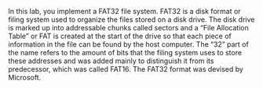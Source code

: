 In this lab, you implement a FAT32 file system. FAT32 is a disk format or filing system used to 
organize the files stored on a disk drive. The disk drive is marked up into addressable chunks 
called sectors and a “File Allocation Table” or FAT is created at the start of the drive so 
that each piece of information in the file can be found by the host computer. The “32” part 
of the name refers to the amount of bits that the filing system uses to store these addresses 
and was added mainly to distinguish it from its predecessor, which was called FAT16. The FAT32 
format was devised by Microsoft.
